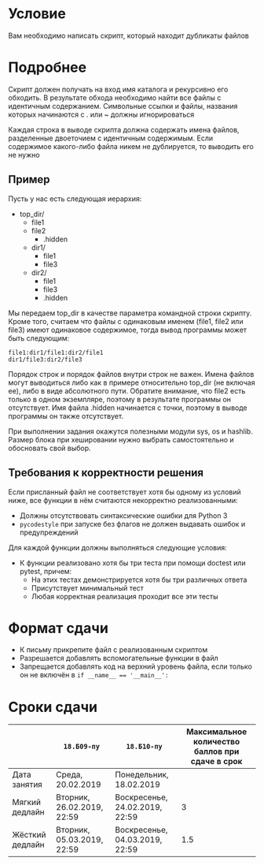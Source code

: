 # Условие
Вам необходимо написать скрипт, который находит дубликаты файлов 

# Подробнее
Скрипт должен получать на вход имя каталога и рекурсивно его обходить. В результате обхода необходимо найти все файлы с идентичным содержанием. Символьные ссылки и файлы, названия которых начинаются с . или ~ должны игнорироваться

Каждая строка в выводе скрипта должна содержать имена файлов, разделенные двоеточием с идентичным содержимым. Если содержимое какого-либо файла никем не дублируется, то выводить его не нужно

## Пример
Пусть у нас есть следующая иерархия:
* top_dir/
	* file1
	* file2
        * .hidden
	* dir1/
		* file1
		* file3
	* dir2/
		* file1
		* file3
		* .hidden

Мы передаем top\_dir в качестве параметра командной строки скрипту. Кроме того, считаем что файлы с одинаковым именем (file1, file2 или file3) имеют одинаковое содержимое, тогда вывод программы может быть следующим:

	file1:dir1/file1:dir2/file1 
	dir1/file3:dir2/file3

Порядок строк и порядок файлов внутри строк не важен. Имена файлов могут выводиться либо как в примере относительно top\_dir (не включая ее), либо в виде абсолютного пути. Обратите внимание, что file2 есть только в одном экземпляре, поэтому в результате программы он отсутствует. Имя файла .hidden начинается с точки, поэтому в выводе программы он также отсутствует.

При выполнении задания окажутся полезными модули sys, os и hashlib. Размер блока при хешировании нужно выбрать самостоятельно и обосновать свой выбор.

## Требования к корректности решения
Если присланный файл не соответствует хотя бы одному из условий ниже, все функции в нём считаются некорректно реализованными:

* Должны отсутствовать синтаксические ошибки для Python 3
* `pycodestyle` при запуске без флагов не должен выдавать ошибок и предупреждений

Для каждой функции должны выполняться следующие условия:

* К функции реализовано хотя бы три теста при помощи doctest или pytest, причем:
  * На этих тестах демонстрируется хотя бы три различных ответа
  * Присутствует минимальный тест
  * Любая корректная реализация проходит все эти тесты

# Формат сдачи
* К письму прикрепите файл с реализованным скриптом
* Разрешается добавлять вспомогательные функции в файл
* Запрещается добавлять код на верхний уровень файла, если только он не включён в `if __name__ == '__main__':`


# Сроки сдачи
|   | `18.Б09-пу` | `18.Б10-пу` |Максимальное количество баллов при сдаче в срок
|---|---|---|---|
|Дата занятия|Среда, 20.02.2019|Понедельник, 18.02.2019|   |
|Мягкий дедлайн|Вторник, 26.02.2019, 22:59|Воскресенье, 24.02.2019, 22:59|3|
|Жёсткий дедлайн|Вторник, 05.03.2019, 22:59|Воскресенье, 04.03.2019, 22:59|1.5|
